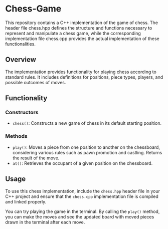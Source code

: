 # Chess-Game
This repository contains a C++ implementation of the game of chess. The header file chess.hpp defines the structure and functions necessary to represent and manipulate a chess game, while the corresponding implementation file chess.cpp provides the actual implementation of these functionalities.

## Overview
The implementation provides functionality for playing chess according to standard rules. It includes definitions for positions, piece types, players, and possible outcomes of moves.

## Functionality

### Constructors
- `chess()`: Constructs a new game of chess in its default starting position.

### Methods
- `play()`: Moves a piece from one position to another on the chessboard, considering various rules such as pawn promotion and castling. Returns the result of the move.
- `at()`: Retrieves the occupant of a given position on the chessboard.

## Usage

To use this chess implementation, include the `chess.hpp` header file in your C++ project and ensure that the `chess.cpp` implementation file is compiled and linked properly.

You can try playing the game in the terminal. By calling the `play()` method, you can make the moves and see the updated board with moved pieces drawn in the terminal after each move.

